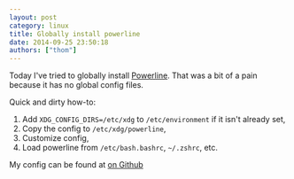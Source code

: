 ```yaml
---
layout: post
category: linux
title: Globally install powerline
date: 2014-09-25 23:50:18
authors: ["thom"]
---
```


Today I've tried to globally install [Powerline][1]. That was a bit of a pain
because it has no global config files.

Quick and dirty how-to:

1. Add `XDG_CONFIG_DIRS=/etc/xdg` to `/etc/environment` if it isn't already set,
2. Copy the config to `/etc/xdg/powerline`,
3. Customize config,
4. Load powerline from `/etc/bash.bashrc`, `~/.zshrc`, etc.

My config can be found at [on Github][2]

[1]: https://powerline.readthedocs.org
[2]: https://github.com/thomwiggers/powerline-config
